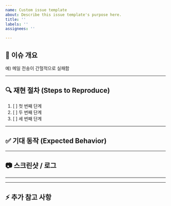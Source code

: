 ```yaml
---
name: Custom issue template
about: Describe this issue template's purpose here.
title: ''
labels: ''
assignees: ''

---
```


## 📌 이슈 개요
<!-- 어떤 문제인지 간단히 요약해주세요 -->
예) 메일 전송이 간헐적으로 실패함

---

## 🔍 재현 절차 (Steps to Reproduce)
1. [ ] 첫 번째 단계
2. [ ] 두 번째 단계
3. [ ] 세 번째 단계

---

## ✅ 기대 동작 (Expected Behavior)
<!-- 정상적으로 동작해야 하는 모습은? -->

---

## 📷 스크린샷 / 로그
<!-- 선택 사항: 문제 상황을 보여줄 수 있는 스크린샷이나 로그를 첨부해주세요 -->

---



---

## ⚡ 추가 참고 사항
<!-- 추가로 남기고 싶은 메모나 참고 링크 -->
